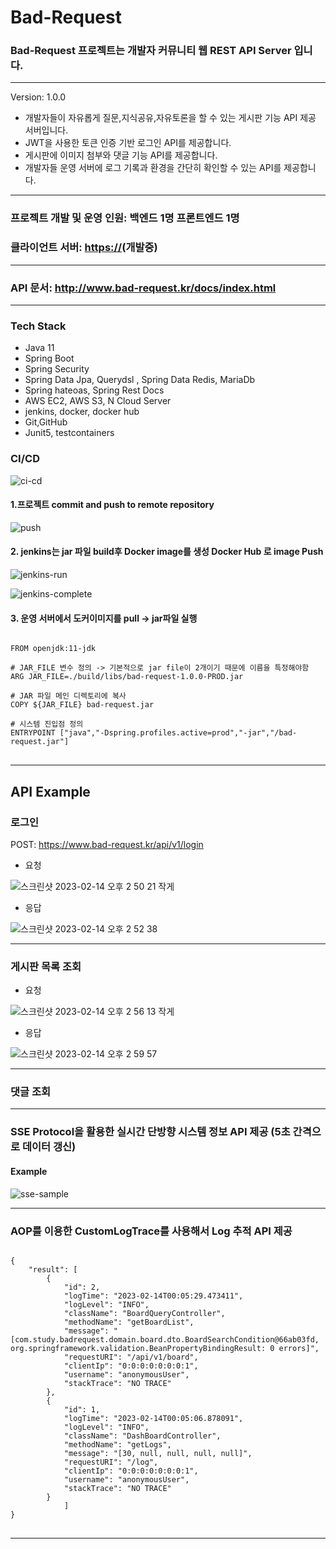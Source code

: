 # Bad-Request

### Bad-Request 프로젝트는 개발자 커뮤니티 웹 REST API Server 입니다.

***
Version: 1.0.0

- 개발자들이 자유롭게 질문,지식공유,자유토론을 할 수 있는 게시판 기능 API 제공 서버입니다.
- JWT을 사용한 토큰 인증 기반 로그인 API를 제공합니다.
- 게시판에 이미지 첨부와 댓글 기능 API를 제공합니다.
- 개발자들 운영 서버에 로그 기록과 환경을 간단히 확인할 수 있는 API를 제공합니다.

----

### 프로젝트 개발 및 운영 인원: 백엔드 1명 프론트엔드 1명

### 클라이언트 서버: <https://>(개발중)

***

### API 문서: <http://www.bad-request.kr/docs/index.html>

***

### Tech Stack

- Java 11
- Spring Boot
- Spring Security
- Spring Data Jpa, Querydsl , Spring Data Redis, MariaDb
- Spring hateoas, Spring Rest Docs
- AWS EC2, AWS S3, N Cloud Server
- jenkins, docker, docker hub
- Git,GitHub
- Junit5, testcontainers

### CI/CD

![ci-cd](https://user-images.githubusercontent.com/98242564/218456353-d969a6bc-9ae0-4678-ab63-47aee338c61f.png)

#### 1.프로젝트 commit and push to remote repository

![push](https://user-images.githubusercontent.com/98242564/218466542-7dbfa9f6-9056-4b53-a246-2e1d57a15271.png)

#### 2. jenkins는 jar 파일 build후 Docker image를 생성 Docker Hub 로  image Push

![jenkins-run](https://user-images.githubusercontent.com/98242564/218466672-2269e228-bbd4-4fb2-b880-6badde47cd97.png)

![jenkins-complete](https://user-images.githubusercontent.com/98242564/218466689-7a25727e-f703-4ce6-b34b-62eefc85d8fd.png)

#### 3. 운영 서버에서 도커이미지를 pull -> jar파일 실행

<pre>
<code>
FROM openjdk:11-jdk

# JAR_FILE 변수 정의 -> 기본적으로 jar file이 2개이기 때문에 이름을 특정해야함
ARG JAR_FILE=./build/libs/bad-request-1.0.0-PROD.jar

# JAR 파일 메인 디렉토리에 복사
COPY ${JAR_FILE} bad-request.jar

# 시스템 진입점 정의
ENTRYPOINT ["java","-Dspring.profiles.active=prod","-jar","/bad-request.jar"]
</code>
</pre>
***
## API Example
### 로그인
POST: <https://www.bad-request.kr/api/v1/login>

- 요청

![스크린샷 2023-02-14 오후 2 50 21 작게](https://user-images.githubusercontent.com/98242564/218651033-7b20b805-6aea-441b-a62a-1a8939a7dc16.png)

- 응답

![스크린샷 2023-02-14 오후 2 52 38](https://user-images.githubusercontent.com/98242564/218651296-7e62466d-a4ba-45cc-a7d7-83755c0d7ae8.png)

***
### 게시판 목록 조회
- 요청

![스크린샷 2023-02-14 오후 2 56 13 작게](https://user-images.githubusercontent.com/98242564/218651888-e53d65aa-9c4f-442e-9cc8-a4965749cc61.png)

- 응답

![스크린샷 2023-02-14 오후 2 59 57](https://user-images.githubusercontent.com/98242564/218652474-9263d1a0-3a45-4066-9850-c69ed763ba15.png)


***
### 댓글 조회
***
### SSE Protocol을 활용한 실시간 단방향 시스템 정보 API 제공 (5초 간격으로 데이터 갱신)

#### Example

![sse-sample](https://user-images.githubusercontent.com/98242564/218492461-4b34dc13-a84f-409a-ae45-61ed015c5912.gif)
***
### AOP를 이용한 CustomLogTrace를 사용해서 Log 추적 API 제공

<pre>
<code>
{
    "result": [
        {
            "id": 2,
            "logTime": "2023-02-14T00:05:29.473411",
            "logLevel": "INFO",
            "className": "BoardQueryController",
            "methodName": "getBoardList",
            "message": "[com.study.badrequest.domain.board.dto.BoardSearchCondition@66ab03fd, org.springframework.validation.BeanPropertyBindingResult: 0 errors]",
            "requestURI": "/api/v1/board",
            "clientIp": "0:0:0:0:0:0:0:1",
            "username": "anonymousUser",
            "stackTrace": "NO TRACE"
        },
        {
            "id": 1,
            "logTime": "2023-02-14T00:05:06.878091",
            "logLevel": "INFO",
            "className": "DashBoardController",
            "methodName": "getLogs",
            "message": "[30, null, null, null, null]",
            "requestURI": "/log",
            "clientIp": "0:0:0:0:0:0:0:1",
            "username": "anonymousUser",
            "stackTrace": "NO TRACE"
        }
            ]
}
</code>
</pre>
***